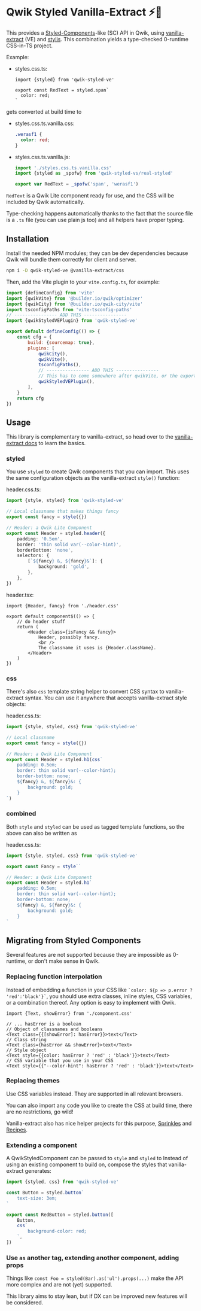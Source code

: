 # Qwik Styled Vanilla-Extract ⚡️💅

This provides a [Styled-Components](https://styled-components.com/)-like (SC) API in Qwik, using [vanilla-extract](https://vanilla-extract.style/) (VE) and [stylis](https://stylis.js.org/).
This combination yields a type-checked 0-runtime CSS-in-TS project.

Example:

- styles.css.ts:

  ```tsx
  import {styled} from 'qwik-styled-ve'

  export const RedText = styled.span`
  	color: red;
  `
  ```

gets converted at build time to

- styles.css.ts.vanilla.css:

  ```css
  .werasf1 {
  	color: red;
  }
  ```

- styles.css.ts.vanilla.js:

  ```js
  import './styles.css.ts.vanilla.css'
  import {styled as _spofw} from 'qwik-styled-vs/real-styled'

  export var RedText = _spofw('span', 'werasf1')
  ```

`RedText` is a Qwik Lite component ready for use, and the CSS will be included by Qwik automatically.

Type-checking happens automatically thanks to the fact that the source file is a `.ts` file (you can use plain js too) and all helpers have proper typing.

## Installation

Install the needed NPM modules; they can be dev dependencies because Qwik will bundle them correctly for client and server.

```sh
npm i -D qwik-styled-ve @vanilla-extract/css
```

Then, add the Vite plugin to your `vite.config.ts`, for example:

```js
import {defineConfig} from 'vite'
import {qwikVite} from '@builder.io/qwik/optimizer'
import {qwikCity} from '@builder.io/qwik-city/vite'
import tsconfigPaths from 'vite-tsconfig-paths'
// ---------------- ADD THIS ----------------
import {qwikStyledVEPlugin} from 'qwik-styled-ve'

export default defineConfig(() => {
	const cfg = {
		build: {sourcemap: true},
		plugins: [
			qwikCity(),
			qwikVite(),
			tsconfigPaths(),
			// ---------------- ADD THIS ----------------
			// This has to come somewhere after qwikVite, or the exports break
			qwikStyledVEPlugin(),
		],
	}
	return cfg
})
```

## Usage

This library is complementary to vanilla-extract, so head over to the [vanilla-extract docs](https://vanilla-extract.style/documentation/getting-started#create-a-style) to learn the basics.

### styled

You use `styled` to create Qwik components that you can import. This uses the same configuration objects as the vanilla-extract `style()` function:

header.css.ts:

```ts
import {style, styled} from 'qwik-styled-ve'

// Local classname that makes things fancy
export const fancy = style({})

// Header: a Qwik Lite Component
export const Header = styled.header({
	padding: '0.5em',
	border: 'thin solid var(--color-hint)',
	borderBottom: 'none',
	selectors: {
		[`${fancy} &, ${fancy}&`]: {
			background: 'gold',
		},
	},
})
```

header.tsx:

```tsx
import {Header, fancy} from './header.css'

export default component$(() => {
	// do header stuff
	return (
		<Header class={isFancy && fancy}>
			Header, possibly fancy.
			<br />
			The classname it uses is {Header.className}.
		</Header>
	)
})
```

### css

There's also `css` template string helper to convert CSS syntax to vanilla-extract syntax. You can use it anywhere that accepts vanilla-extract style objects:

header.css.ts:

```ts
import {style, styled, css} from 'qwik-styled-ve'

// Local classname
export const fancy = style({})

// Header: a Qwik Lite Component
export const Header = styled.h1(css`
	padding: 0.5em;
	border: thin solid var(--color-hint);
	border-bottom: none;
	${fancy} &, ${fancy}&: {
		background: gold;
	}
`)
```

### combined

Both `style` and `styled` can be used as tagged template functions, so the above can also be written as

header.css.ts:

```ts
import {style, styled, css} from 'qwik-styled-ve'

export const Fancy = style``

// Header: a Qwik Lite Component
export const Header = styled.h1`
	padding: 0.5em;
	border: thin solid var(--color-hint);
	border-bottom: none;
	${fancy} &, ${fancy}&: {
		background: gold;
	}
`
```

## Migrating from Styled Components

Several features are not supported because they are impossible as 0-runtime, or don't make sense in Qwik.

### Replacing function interpolation

Instead of embedding a function in your CSS like `` `color: ${p => p.error ? 'red':'black'}` ``, you should use extra classes, inline styles, CSS variables, or a combination thereof. Any option is easy to implement with Qwik.

```tsx
import {Text, showError} from './component.css'

// ... hasError is a boolean
// Object of classnames and booleans
<Text class={{[showError]: hasError}}>text</Text>
// Class string
<Text class={hasError && showError}>text</Text>
// Style object
<Text style={{color: hasError ? 'red' : 'black'}}>text</Text>
// CSS variable that you use in your CSS
<Text style={{"--color-hint": hasError ? 'red' : 'black'}}>text</Text>
```

### Replacing themes

Use CSS variables instead. They are supported in all relevant browsers.

You can also import any code you like to create the CSS at build time, there are no restrictions, go wild!

Vanilla-extract also has nice helper projects for this purpose, [Sprinkles](https://vanilla-extract.style/documentation/packages/sprinkles/) and [Recipes](https://vanilla-extract.style/documentation/packages/sprinkles/).

### Extending a component

A QwikStyledComponent can be passed to `style` and `styled` to
Instead of using an existing component to build on, compose the styles that vanilla-extract generates:

```ts
import {styled, css} from 'qwik-styled-ve'

const Button = styled.button`
	text-size: 3em;
`

export const RedButton = styled.button([
	Button,
	css`
		background-color: red;
	`,
])
```

### Use `as` another tag, extending another component, adding props

Things like `const Foo = styled(Bar).as('ul').props(...)` make the API more complex and are not (yet) supported.

This library aims to stay lean, but if DX can be improved new features will be considered.

